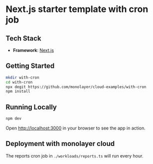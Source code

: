# Next.js starter template with cron job

## Tech Stack

- **Framework**: [Next.js](https://nextjs.org/)

## Getting Started

```bash
mkdir with-cron
cd with-cron
npx degit https://github.com/monolayer/cloud-examples/with-cron
npm install
```

## Running Locally

```bash
npm dev
```

Open [http://localhost:3000](http://localhost:3000) in your browser to see the app in action.

## Deployment with monolayer cloud

The reports cron job in `./workloads/reports.ts` will run every hour.
